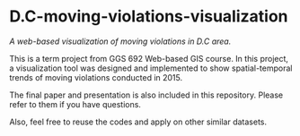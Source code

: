 # D.C-moving-violations-visualization
*A web-based visualization of moving violations in D.C area.*

This is a term project from GGS 692 Web-based GIS course. In this project, a visualization tool was designed and implemented to show spatial-temporal trends of moving violations conducted in 2015. 

The final paper and presentation is also included in this repository. Please refer to them if you have questions.

Also, feel free to reuse the codes and apply on other similar datasets.
